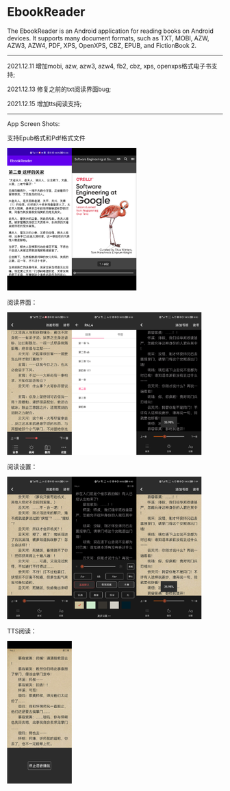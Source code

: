# EbookReader

The EbookReader is an Android application for reading books on Android devices. It supports many document formats, such as TXT, MOBI, AZW, AZW3, AZW4, PDF, XPS, OpenXPS, CBZ, EPUB, and FictionBook 2.

-----------------------

2021.12.11 增加mobi, azw, azw3, azw4, fb2, cbz, xps, openxps格式电子书支持;

2021.12.13 修复之前的txt阅读界面bug;

2021.12.15 增加tts阅读支持;


---------------

App Screen Shots:

支持Epub格式和Pdf格式文件

<a href="./screenshots/EbookReader_Epub.png"><img src="./screenshots/EbookReader_Epub.png" width="30%" /></a><a href="./screenshots/EbookReader_Pdf.png"><img src="./screenshots/EbookReader_Pdf.png" width="30%" /></a>

阅读界面：

<a href="./screenshots/EbookReader_Reader_Page.png"><img src="./screenshots/EbookReader_Reader_Page.png" width="30%" /></a><a href="./screenshots/EbookReader_Read_Contents.png"><img src="./screenshots/EbookReader_Read_Contents.png" width="30%" /></a><a href="./screenshots/EbookReader_Read_NightMode.png"><img src="./screenshots/EbookReader_Read_NightMode.png" width="30%" /></a>

阅读设置：

<a href="./screenshots/EbookReader_Read_Setting.png"><img src="./screenshots/EbookReader_Read_Setting.png" width="30%" /></a><a href="./screenshots/EbookReader_Read_ReadSetting.png"><img src="./screenshots/EbookReader_Read_ReadSetting.png" width="30%" /></a><a href="./screenshots/EbookReader_Read_Progress.png"><img src="./screenshots/EbookReader_Read_Progress.png" width="30%" /></a>

TTS阅读：

<a href="./screenshots/EbookReader_Read_TTS.png"><img src="./screenshots/EbookReader_Read_TTS.png" width="30%" /></a>


